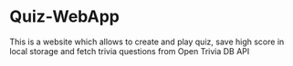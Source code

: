 # Quiz-WebApp
This is a website which allows to create and play quiz, save high score in local storage  and fetch trivia questions from Open Trivia DB API

